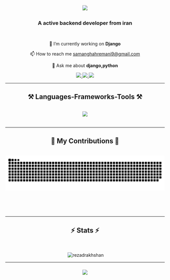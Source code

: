 <h1 align="center">    
<img src="https://readme-typing-svg.herokuapp.com/?font=Righteous&size=35&center=true&vCenter=true&width=500&height=70&duration=4000&lines=Hi!+👋;+I'm+Saman+Ghahremany !;" />
</h1>

<h3 align="center">A active backend developer from iran</h3>

<br/>
<div align="center">
 
 🔭 I’m currently working on **Django**
 
 📫 How to reach me samanghahremani9@gmail.com

 💬 Ask me about **django,python**

 
 </div>
 
<div align="center"> 
  <a href="https://www.linkedin.com/in/seyedrezadrakhshan/">
    <img src="https://img.shields.io/badge/LinkedIn-0077B5?style=for-the-badge&logo=linkedin&logoColor=white"" />
  </a>
 <a href="https://discord.com/invite/imreza#3197">
    <img src="https://img.shields.io/badge/discord-0077B5?style=for-the-badge&logo=discord&logoColor=white"" />
  </a>
  <a href="https://stackoverflow.com/users/23151708/seyedrezaderakhshan">
    <img src="https://img.shields.io/badge/stackoverflow-FF5349,?style=for-the-badge&logo=stackoverflow&logoColor=white"" />
  </a>
</div>

 <hr/>
<h2 align="center">⚒️ Languages-Frameworks-Tools ⚒️</h2>
<br/>
<div align="center">
    <img src="https://skillicons.dev/icons?i=github,python,django,html,css,git,fastapi,discord,linkedin,mysql" /><br>
</div>

<br/>
<hr/>

<div align="center">
  <h2>🐍 My Contributions 🐍</h2>
  <br>
  <img alt="snake eating my contributions" src="https://raw.githubusercontent.com/rezadrakhshan/rezadrakhshan/output/github-contribution-grid-snake.svg" />
  
  <br/><br/><br/>
</div>

<hr/>

<h2 align="center">⚡ Stats ⚡</h2>
<br>

<p align="center">&nbsp;<img  src="https://github-readme-stats.vercel.app/api?username=rezadrakhshan&show_icons=true&locale=en" alt="rezadrakhshan" /></p>


<hr/>

<h3 align="center">
    <img src="https://readme-typing-svg.herokuapp.com/?font=Righteous&size=25&center=true&vCenter=true&width=500&height=70&duration=4000&lines=Thanks+for+visiting!+✌️;+Send+me+a+message+on+LinkedIn!+I'm+always+ready+to+work+with+you!">
</h3>

<br/>
